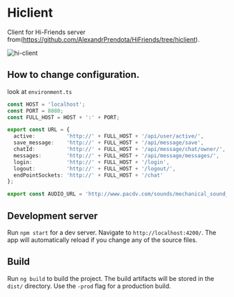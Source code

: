 # Hiclient

Client for Hi-Friends server from(https://github.com/AlexandrPrendota/HiFriends/tree/hiclient).

![hi-client](https://user-images.githubusercontent.com/10503748/30776013-22777498-a0a7-11e7-806a-63968dca8535.gif)

## How to change configuration.
look at `environment.ts`
```typescript
const HOST = 'localhost';
const PORT = 8080;
const FULL_HOST = HOST + ':' + PORT;

export const URL = {
  active:          'http://' + FULL_HOST + '/api/user/active/',
  save_message:    'http://' + FULL_HOST + '/api/message/save',
  chatId:          'http://' + FULL_HOST + '/api/message/chat/owner/',
  messages:        'http://' + FULL_HOST + '/api/message/messages/',
  login:           'http://' + FULL_HOST + '/login',
  logout:          'http://' + FULL_HOST + '/logout/',
  endPointSockets: 'http://' + FULL_HOST + '/chat'
};

export const AUDIO_URL = 'http://www.pacdv.com/sounds/mechanical_sound_effects/cling_1.wav';
```

## Development server

Run `npm start` for a dev server. Navigate to `http://localhost:4200/`. The app will automatically reload if you change any of the source files.

## Build
Run `ng build` to build the project. The build artifacts will be stored in the `dist/` directory. Use the `-prod` flag for a production build.
